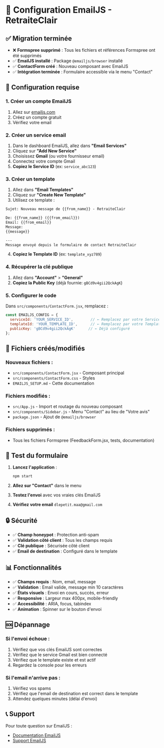 # 📧 Configuration EmailJS - RetraiteClair

## ✅ Migration terminée
- ❌ **Formspree supprimé** : Tous les fichiers et références Formspree ont été supprimés
- ✅ **EmailJS installé** : Package `@emailjs/browser` installé
- ✅ **ContactForm créé** : Nouveau composant avec EmailJS
- ✅ **Intégration terminée** : Formulaire accessible via le menu "Contact"

## 🔧 Configuration requise

### 1. Créer un compte EmailJS
1. Allez sur [emailjs.com](https://emailjs.com)
2. Créez un compte gratuit
3. Vérifiez votre email

### 2. Créer un service email
1. Dans le dashboard EmailJS, allez dans **"Email Services"**
2. Cliquez sur **"Add New Service"**
3. Choisissez **Gmail** (ou votre fournisseur email)
4. Connectez votre compte Gmail
5. **Copiez le Service ID** (ex: `service_abc123`)

### 3. Créer un template
1. Allez dans **"Email Templates"**
2. Cliquez sur **"Create New Template"**
3. Utilisez ce template :

```html
Sujet: Nouveau message de {{from_name}} - RetraiteClair

De: {{from_name}} ({{from_email}})
Email: {{from_email}}
Message:
{{message}}

---
Message envoyé depuis le formulaire de contact RetraiteClair
```

4. **Copiez le Template ID** (ex: `template_xyz789`)

### 4. Récupérer la clé publique
1. Allez dans **"Account"** > **"General"**
2. **Copiez la Public Key** (déjà fournie: `gBCd9v4gii2QckAgK`)

### 5. Configurer le code
Dans `src/components/ContactForm.jsx`, remplacez :

```javascript
const EMAILJS_CONFIG = {
  serviceId: 'YOUR_SERVICE_ID',        // ← Remplacez par votre Service ID
  templateId: 'YOUR_TEMPLATE_ID',      // ← Remplacez par votre Template ID
  publicKey: 'gBCd9v4gii2QckAgK'      // ← Déjà configuré
};
```

## 📁 Fichiers créés/modifiés

### Nouveaux fichiers :
- `src/components/ContactForm.jsx` - Composant principal
- `src/components/ContactForm.css` - Styles
- `EMAILJS_SETUP.md` - Cette documentation

### Fichiers modifiés :
- `src/App.js` - Import et routage du nouveau composant
- `src/components/Sidebar.js` - Menu "Contact" au lieu de "Votre avis"
- `package.json` - Ajout de `@emailjs/browser`

### Fichiers supprimés :
- Tous les fichiers Formspree (FeedbackForm.jsx, tests, documentation)

## 🚀 Test du formulaire

1. **Lancez l'application** :
   ```bash
   npm start
   ```

2. **Allez sur "Contact"** dans le menu

3. **Testez l'envoi** avec vos vraies clés EmailJS

4. **Vérifiez votre email** `dlepetit.maa@gmail.com`

## 🔒 Sécurité

- ✅ **Champ honeypot** : Protection anti-spam
- ✅ **Validation côté client** : Tous les champs requis
- ✅ **Clé publique** : Sécurisée côté client
- ✅ **Email de destination** : Configuré dans le template

## 📊 Fonctionnalités

- ✅ **Champs requis** : Nom, email, message
- ✅ **Validation** : Email valide, message min 10 caractères
- ✅ **États visuels** : Envoi en cours, succès, erreur
- ✅ **Responsive** : Largeur max 400px, mobile-friendly
- ✅ **Accessibilité** : ARIA, focus, tabindex
- ✅ **Animation** : Spinner sur le bouton d'envoi

## 🆘 Dépannage

### Si l'envoi échoue :
1. Vérifiez que vos clés EmailJS sont correctes
2. Vérifiez que le service Gmail est bien connecté
3. Vérifiez que le template existe et est actif
4. Regardez la console pour les erreurs

### Si l'email n'arrive pas :
1. Vérifiez vos spams
2. Vérifiez que l'email de destination est correct dans le template
3. Attendez quelques minutes (délai d'envoi)

## 📞 Support

Pour toute question sur EmailJS :
- [Documentation EmailJS](https://www.emailjs.com/docs/)
- [Support EmailJS](https://www.emailjs.com/support/)
